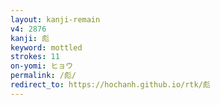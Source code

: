 ```yaml
---
layout: kanji-remain
v4: 2876
kanji: 彪
keyword: mottled
strokes: 11
on-yomi: ヒョウ
permalink: /彪/
redirect_to: https://hochanh.github.io/rtk/彪
---
```






